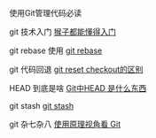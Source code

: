 
使用Git管理代码必读

git 技术入门  [猴子都能懂得入门](https://backlog.com/git-tutorial/cn/)

git rebase 使用  [git rebase](http://jartto.wang/2018/12/11/git-rebase/)

git 代码回退   [git reset checkout的区别](https://segmentfault.com/a/1190000006185954)  


HEAD 到底是啥 [Git中HEAD 是什么东西](https://juejin.im/entry/59a38c5d6fb9a0248e5cc884)

git stash  [git stash](https://www.jianshu.com/p/0884ee3caa08)

git 杂七杂八 [使用原理视角看 Git](https://blog.coding.net/blog/principle-of-git)